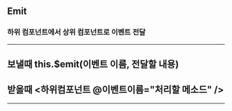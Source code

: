 ## Emit
### 하위 컴포넌트에서 상위 컴포넌트로 이벤트 전달

----------------------
## 보낼때 this.$emit(이벤트 이름, 전달할 내용)

## 받을때 <하위컴포넌트 @이벤트이름="처리할 메소드" />

----------------------
